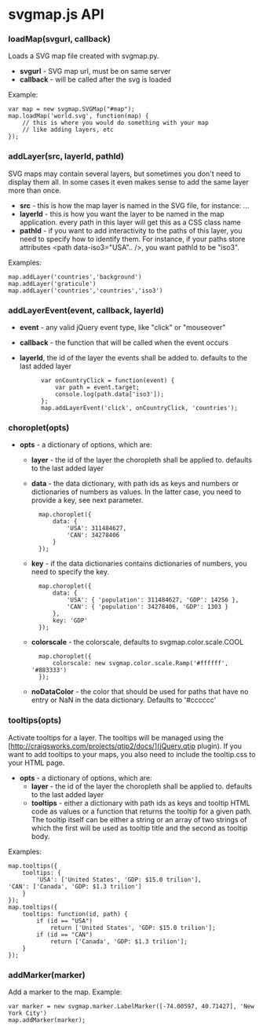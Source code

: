 # svgmap.js API


### loadMap(svgurl, callback)
Loads a SVG map file created with svgmap.py.

* **svgurl** - SVG map url, must be on same server
* **callback** - will be called after the svg is loaded

Example:

	var map = new svgmap.SVGMap("#map");
	map.loadMap('world.svg', function(map) {
		// this is where you would do something with your map
		// like adding layers, etc
	});


### addLayer(src, layerId, pathId) 
SVG maps may contain several layers, but sometimes you don't need to display them all. In some cases it even makes sense to add the same layer more than once. 

* **src** - this is how the map layer is named in the SVG file, for instance: <g id="countries">...</g>
* **layerId** - this is how you want the layer to be named in the map application. every path in this layer will get this as a CSS class name
* **pathId** - if you want to add interactivity to the paths of this layer, you need to specify how to identify them. For instance, if your paths store attributes <path data-iso3="USA".. />, you want pathId to be "iso3".

Examples:
	
	map.addLayer('countries','background')	
	map.addLayer('graticule')
	map.addLayer('countries','countries','iso3')

### addLayerEvent(event, callback, layerId)
* **event** - any valid jQuery event type, like "click" or "mouseover"
* **callback** - the function that will be called when the event occurs
* **layerId**, the id of the layer the events shall be added to. defaults to the last added layer
	
			var onCountryClick = function(event) {
				var path = event.target;
				console.log(path.data['iso3']);		
			};
			map.addLayerEvent('click', onCountryClick, 'countries');

### choroplet(opts)
* **opts** - a dictionary of options, which are:
	* **layer** - the id of the layer the choropleth shall be applied to. defaults to the last added layer
	* **data** - the data dictionary, with path ids as keys and numbers or dictionaries of numbers as values. In the latter case, you need to provide a key, see next parameter.
			
			map.choroplet({
				data: { 
					'USA': 311484627, 
					'CAN': 34278406 
				}
			});

	* **key** - if the data dictionaries contains dictionaries of numbers, you need to specify the key. 
		
			map.choroplet({
				data: { 
					'USA': { 'population': 311484627, 'GDP': 14256 },
					'CAN': { 'population': 34278406, 'GDP': 1303 } 
				},
				key: 'GDP'
			});

	* **colorscale** - the colorscale, defaults to svgmap.color.scale.COOL

			map.choroplet({
				colorscale: new svgmap.color.scale.Ramp('#ffffff', '#883333')
			});

	* **noDataColor** - the color that should be used for paths that have no entry or NaN in the data dictionary. Defaults to '#cccccc'

### tooltips(opts)
Activate tooltips for a layer. The tooltips will be managed using the [http://craigsworks.com/projects/qtip2/docs/](jQuery.qtip plugin). If you want to add tooltips to your maps, you also need to include the tooltip.css to your HTML page.
* **opts** - a dictionary of options, which are:
	* **layer** - the id of the layer the choropleth shall be applied to. defaults to the last added layer
	* **tooltips** - either a dictionary with path ids as keys and tooltip HTML code as values or a function that returns the tooltip for a given path. The tooltip itself can be either a string or an array of two strings of which the first will be used as tooltip title and the second as tooltip body.

Examples:

	map.tooltips({
		tooltips: { 
			'USA': ['United States', 'GDP: $15.0 trilion'],				'CAN': ['Canada', 'GDP: $1.3 trilion'] 
		}
	}); 
	map.tooltips({
		tooltips: function(id, path) { 
			if (id == "USA") 
				return ['United States', 'GDP: $15.0 trilion'];
			if (id == "CAN")
				return ['Canada', 'GDP: $1.3 trilion'];
		}
	});

### addMarker(marker)
Add a marker to the map. 
Example: 
		
	var marker = new svgmap.marker.LabelMarker([-74.00597, 40.71427], 'New York City')
	map.addMarker(marker);
